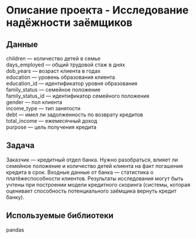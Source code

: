 # Описание проекта - Исследование надёжности заёмщиков

## Данные

children — количество детей в семье  
days_employed — общий трудовой стаж в днях  
dob_years — возраст клиента в годах  
education — уровень образования клиента  
education_id — идентификатор уровня образования  
family_status — семейное положение  
family_status_id — идентификатор семейного положения  
gender — пол клиента  
income_type — тип занятости  
debt — имел ли задолженность по возврату кредитов  
total_income — ежемесячный доход  
purpose — цель получения кредита


## Задача
Заказчик — кредитный отдел банка. Нужно разобраться, влияет ли семейное положение и количество детей клиента на факт погашения кредита в срок. Входные данные от банка — статистика о платёжеспособности клиентов.
Результаты исследования могут быть учтены при построении модели кредитного скоринга (системы, которая оценивает способность потенциального заёмщика вернуть кредит банку).

## Используемые библиотеки
pandas